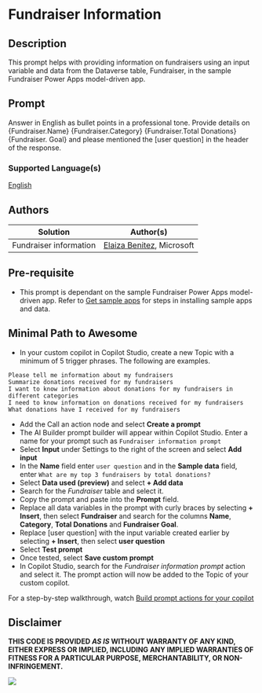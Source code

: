 # Fundraiser Information

## Description

This prompt helps with providing information on fundraisers using an input variable and data from the Dataverse table, Fundraiser, in the sample Fundraiser Power Apps model-driven app.

## Prompt

Answer in English as bullet points in a professional tone. Provide details on {Fundraiser.Name} {Fundraiser.Category} {Fundraiser.Total Donations} {Fundraiser. Goal} and please mentioned the [user question] in the header of the response.

### Supported Language(s)

[English](./en-us/prompt.md)

## Authors

Solution|Author(s)
--------|---------
Fundraiser information | [Elaiza Benitez](https://github.com/elaizabenitez.png), Microsoft

## Pre-requisite
* This prompt is dependant on the sample Fundraiser Power Apps model-driven app. Refer to [Get sample apps](https://aka.ms/sample-model-driven-apps) for steps in installing sample apps and data.

## Minimal Path to Awesome

* In your custom copilot in Copilot Studio, create a new Topic with a minimum of 5 trigger phrases. The following are examples.
```
Please tell me information about my fundraisers
Summarize donations received for my fundraisers
I want to know information about donations for my fundraisers in different categories
I need to know information on donations received for my fundraisers
What donations have I received for my fundraisers
```
* Add the Call an action node and select **Create a prompt**
* The AI Builder prompt builder will appear within Copilot Studio. Enter a name for your prompt such as `Fundraiser information prompt`
* Select **Input** under Settings to the right of the screen and select **Add input**
* In the **Name** field enter `user question` and in the **Sample data** field, enter `What are my top 3 fundraisers by total donations?`
* Select **Data used (preview)** and select **+ Add data**
* Search for the *Fundraiser* table and select it.
* Copy the prompt and paste into the **Prompt** field.
* Replace all data variables in the prompt with curly braces by selecting **+ Insert**, then select **Fundraiser** and search for the columns **Name**, **Category**, **Total Donations** and **Fundraiser Goal**.
* Replace [user question] with the input variable created earlier by selecting **+ Insert**, then select **user question**
* Select **Test prompt**
* Once tested, select **Save custom prompt**
* In Copilot Studio, search for the _Fundraiser information prompt_ action and select it. The prompt action will now be added to the Topic of your custom copilot.

For a step-by-step walkthrough, watch [Build prompt actions for your copilot](aka.ms/ai-in-action/copilot-studio/ep3)

## Disclaimer

**THIS CODE IS PROVIDED *AS IS* WITHOUT WARRANTY OF ANY KIND, EITHER EXPRESS OR IMPLIED, INCLUDING ANY IMPLIED WARRANTIES OF FITNESS FOR A PARTICULAR PURPOSE, MERCHANTABILITY, OR NON-INFRINGEMENT.**

<img src="https://m365-visitor-stats.azurewebsites.net/powerplatform-prompts/samples/ai-builder/fundraiser-information" aria-hidden="true" />
